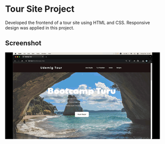 <h1>Tour Site Project</h1>

Developed the frontend of a tour site using HTML and CSS. Responsive design was applied in this project.

<h2>Screenshot</h2>

![](/img/ekran.gif)
